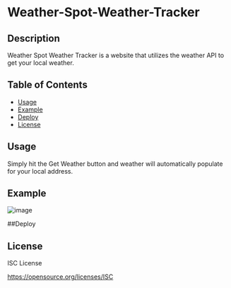 # Weather-Spot-Weather-Tracker

## Description
Weather Spot Weather Tracker is a website that utilizes the weather API to get your local weather.  


## Table of Contents

- [Usage](#usage)
- [Example](#example)
- [Deploy](#deploy)
- [License](#license)


## Usage
Simply hit the Get Weather button and weather will automatically populate for your local address. 


## Example 
![image](https://github.com/Villzies/Weather-Spot-Weather-Tracker/assets/135443479/abfee13e-b1b4-48f6-a557-30a8fc7de780)

##Deploy

## License

ISC License

https://opensource.org/licenses/ISC
